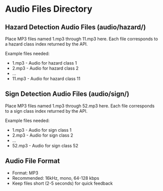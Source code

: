 # Audio Files Directory

## Hazard Detection Audio Files (audio/hazard/)
Place MP3 files named 1.mp3 through 11.mp3 here.
Each file corresponds to a hazard class index returned by the API.

Example files needed:
- 1.mp3 - Audio for hazard class 1
- 2.mp3 - Audio for hazard class 2  
- ...
- 11.mp3 - Audio for hazard class 11

## Sign Detection Audio Files (audio/sign/)
Place MP3 files named 1.mp3 through 52.mp3 here.
Each file corresponds to a sign class index returned by the API.

Example files needed:
- 1.mp3 - Audio for sign class 1
- 2.mp3 - Audio for sign class 2
- ...
- 52.mp3 - Audio for sign class 52

## Audio File Format
- Format: MP3
- Recommended: 16kHz, mono, 64-128 kbps
- Keep files short (2-5 seconds) for quick feedback
